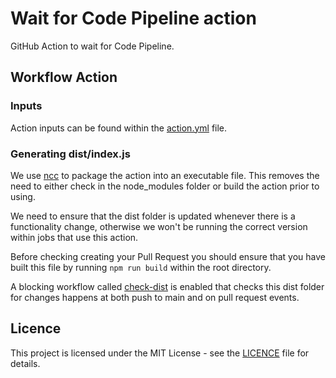 # Wait for Code Pipeline action

GitHub Action to wait for Code Pipeline.

## Workflow Action

### Inputs

Action inputs can be found within the [action.yml](./action.yml) file.

### Generating dist/index.js

We use [ncc](https://github.com/vercel/ncc) to package the action into an
executable file. This removes the need to either check in the node_modules
folder or build the action prior to using.

We need to ensure that the dist folder is updated whenever there is a
functionality change, otherwise we won't be running the correct version within
jobs that use this action.

Before checking creating your Pull Request you should ensure that you have
built this file by running `npm run build` within the root directory.

A blocking workflow called [check-dist](.github/workflows/check-dist.yml) is
enabled that checks this dist folder for changes happens at both push to main
and on pull request events.

## Licence

This project is licensed under the MIT License - see the [LICENCE](./LICENCE)
file for details.
